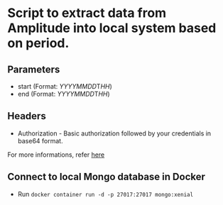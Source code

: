 # Script to extract data from Amplitude into local system based on period.

## Parameters

- start (Format: *YYYYMMDD*T*HH*)
- end (Format: *YYYYMMDD*T*HH*)

## Headers

- Authorization - Basic authorization followed by your credentials in base64 format.

For more informations, refer [here](https://amplitude.zendesk.com/hc/en-us/articles/205406637-Export-API-Export-Your-Project-s-Event-Data)

## Connect to local Mongo database in Docker

- Run `docker container run -d -p 27017:27017 mongo:xenial`
